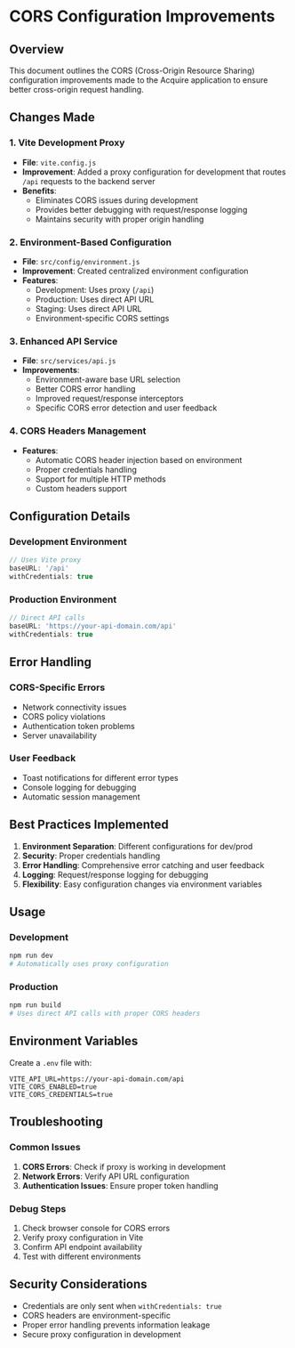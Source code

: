 # CORS Configuration Improvements

## Overview
This document outlines the CORS (Cross-Origin Resource Sharing) configuration improvements made to the Acquire application to ensure better cross-origin request handling.

## Changes Made

### 1. Vite Development Proxy
- **File**: `vite.config.js`
- **Improvement**: Added a proxy configuration for development that routes `/api` requests to the backend server
- **Benefits**: 
  - Eliminates CORS issues during development
  - Provides better debugging with request/response logging
  - Maintains security with proper origin handling

### 2. Environment-Based Configuration
- **File**: `src/config/environment.js`
- **Improvement**: Created centralized environment configuration
- **Features**:
  - Development: Uses proxy (`/api`)
  - Production: Uses direct API URL
  - Staging: Uses direct API URL
  - Environment-specific CORS settings

### 3. Enhanced API Service
- **File**: `src/services/api.js`
- **Improvements**:
  - Environment-aware base URL selection
  - Better CORS error handling
  - Improved request/response interceptors
  - Specific CORS error detection and user feedback

### 4. CORS Headers Management
- **Features**:
  - Automatic CORS header injection based on environment
  - Proper credentials handling
  - Support for multiple HTTP methods
  - Custom headers support

## Configuration Details

### Development Environment
```javascript
// Uses Vite proxy
baseURL: '/api'
withCredentials: true
```

### Production Environment
```javascript
// Direct API calls
baseURL: 'https://your-api-domain.com/api'
withCredentials: true
```

## Error Handling

### CORS-Specific Errors
- Network connectivity issues
- CORS policy violations
- Authentication token problems
- Server unavailability

### User Feedback
- Toast notifications for different error types
- Console logging for debugging
- Automatic session management

## Best Practices Implemented

1. **Environment Separation**: Different configurations for dev/prod
2. **Security**: Proper credentials handling
3. **Error Handling**: Comprehensive error catching and user feedback
4. **Logging**: Request/response logging for debugging
5. **Flexibility**: Easy configuration changes via environment variables

## Usage

### Development
```bash
npm run dev
# Automatically uses proxy configuration
```

### Production
```bash
npm run build
# Uses direct API calls with proper CORS headers
```

## Environment Variables

Create a `.env` file with:
```
VITE_API_URL=https://your-api-domain.com/api
VITE_CORS_ENABLED=true
VITE_CORS_CREDENTIALS=true
```

## Troubleshooting

### Common Issues
1. **CORS Errors**: Check if proxy is working in development
2. **Network Errors**: Verify API URL configuration
3. **Authentication Issues**: Ensure proper token handling

### Debug Steps
1. Check browser console for CORS errors
2. Verify proxy configuration in Vite
3. Confirm API endpoint availability
4. Test with different environments

## Security Considerations

- Credentials are only sent when `withCredentials: true`
- CORS headers are environment-specific
- Proper error handling prevents information leakage
- Secure proxy configuration in development 